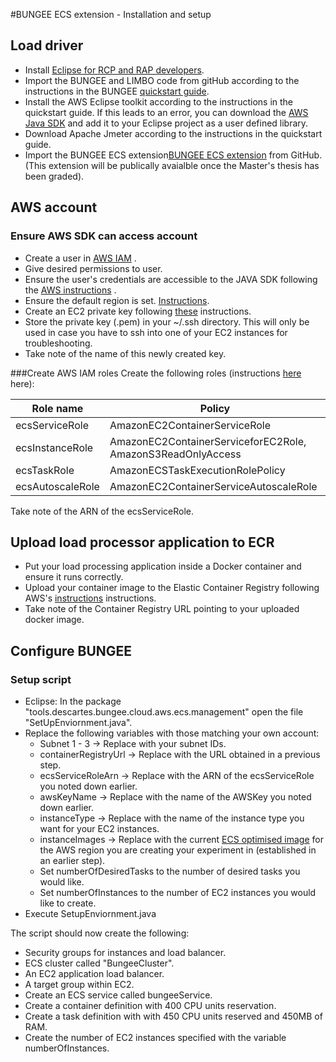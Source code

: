 #BUNGEE ECS extension - Installation and setup

## Load driver

* Install [Eclipse for RCP and RAP developers](http://www.eclipse.org/downloads/packages/eclipse-rcp-and-rap-developers/oxygen2).
* Import the BUNGEE and LIMBO code from gitHub according to the instructions in the BUNGEE [quickstart guide](https://se.informatik.uni-wuerzburg.de/fileadmin/10030200/BUNGEE-HowTo.pdf).
* Install the AWS Eclipse toolkit according to the instructions in the quickstart guide. If this leads to an error, you can download the [AWS Java SDK](https://aws.amazon.com/sdk-for-java/) and add it to your Eclipse project as a user defined library. 
* Download Apache Jmeter according to the instructions in the quickstart guide. 
* Import the BUNGEE ECS extension[BUNGEE ECS extension](https://github.com/Norali81/bungee_ecs)  from GitHub. (This extension will be publically avaialble once the Master's thesis has been graded).


## AWS account
### Ensure AWS SDK can access account
* Create a user in [AWS IAM](https://docs.aws.amazon.com/IAM/latest/UserGuide/best-practices.html) .
* Give desired permissions to user. 
* Ensure the user's credentials are accessible to the JAVA SDK following the [AWS instructions](https://docs.aws.amazon.com/sdk-for-java/v1/developer-guide/credentials.html) . 
* Ensure the default region is set. [Instructions](https://docs.aws.amazon.com/sdk-for-java/v1/developer-guide/setup-credentials.html).
 * Create an EC2 private key following [these](https://docs.aws.amazon.com/AWSEC2/latest/UserGuide/ec2-key-pairs.html#having-ec2-create-your-key-pair) instructions.
 * Store the private key (.pem) in your ~/.ssh directory. This will only be used in case you have to ssh into one of your EC2 instances for troubleshooting. 
 * Take note of the name of this newly created key. 

###Create AWS IAM roles
Create the following roles (instructions [here](https://docs.aws.amazon.com/IAM/latest/UserGuide/id_roles_create_for-service.html) here):

Role name | Policy
---------------| ---------------
ecsServiceRole | AmazonEC2ContainerServiceRole
ecsInstanceRole | AmazonEC2ContainerServiceforEC2Role, AmazonS3ReadOnlyAccess
ecsTaskRole | AmazonECSTaskExecutionRolePolicy
ecsAutoscaleRole | AmazonEC2ContainerServiceAutoscaleRole

Take note of the ARN of the ecsServiceRole.

## Upload load processor application to ECR
* Put your load processing application inside a Docker container and ensure it runs correctly. 
* Upload your container image to the Elastic Container Registry following AWS's [instructions](https://docs.aws.amazon.com/AmazonECR/latest/userguide/what-is-ecr.html) instructions. 
* Take note of the Container Registry URL pointing to your uploaded docker image. 

## Configure BUNGEE

### Setup script
* Eclipse: In the package "tools.descartes.bungee.cloud.aws.ecs.management" open the file "SetUpEnviornment.java".
* Replace the following variables with those matching your own account: 
	* Subnet 1 - 3 &rarr; Replace with your subnet IDs.
	* containerRegistryUrl &rarr; Replace with the URL obtained in a previous step. 
	* ecsServiceRoleArn &rarr;  Replace with the ARN of the ecsServiceRole you noted down earlier.
	* awsKeyName &rarr;  Replace with the name of the AWSKey you noted down earlier. 
	* instanceType &rarr;  Replace with the name of the instance type you want for your EC2 instances.
	* instanceImages &rarr; Replace with the current [ECS optimised image](https://docs.aws.amazon.com/AmazonECS/latest/developerguide/ecs-optimized_AMI.html)  for the AWS region you are creating your experiment in (established in an earlier step). 
	* Set numberOfDesiredTasks to the number of desired tasks you would like. 
	* Set numberOfInstances to the number of EC2 instances you would like to create. 
* Execute SetupEnviornment.java

The script should now create  the following: 

* Security groups for instances and load balancer.
* ECS cluster called "BungeeCluster".
* An EC2 application load balancer.
* A target group within EC2.
* Create an ECS service called bungeeService.
* Create a container definition with 400 CPU units reservation. 
* Create a task definition with  with 450 CPU units reserved and 450MB of RAM. 
* Create the number of EC2 instances specified with the variable numberOfInstances.
	

 